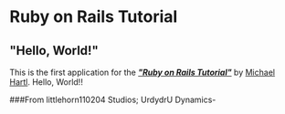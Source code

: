 # Ruby on Rails Tutorial

## "Hello, World!"

This is the first application for the 
[***"Ruby on Rails Tutorial"***](https://www.railstutorial.org/)
by [Michael Hartl](https://www.michaelhartl.com/). Hello, World!!

###From littlehorn110204 Studios; UrdydrU Dynamics-